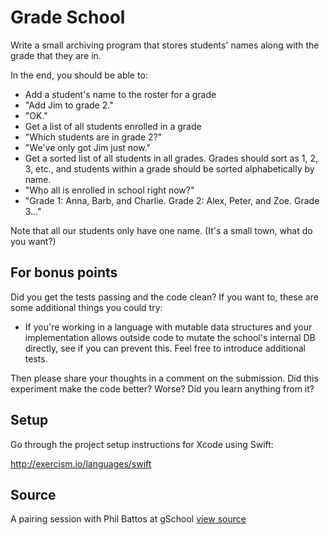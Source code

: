 # Grade School

Write a small archiving program that stores students' names along with the grade that they are in.

In the end, you should be able to:

- Add a student's name to the roster for a grade
- "Add Jim to grade 2."
- "OK."
- Get a list of all students enrolled in a grade
- "Which students are in grade 2?"
- "We've only got Jim just now."
- Get a sorted list of all students in all grades.  Grades should sort
as 1, 2, 3, etc., and students within a grade should be sorted
alphabetically by name.
- "Who all is enrolled in school right now?"
- "Grade 1: Anna, Barb, and Charlie. Grade 2: Alex, Peter, and Zoe.
Grade 3…"

Note that all our students only have one name.  (It's a small town, what
do you want?)


## For bonus points

Did you get the tests passing and the code clean? If you want to, these
are some additional things you could try:

- If you're working in a language with mutable data structures and your
implementation allows outside code to mutate the school's internal DB
directly, see if you can prevent this. Feel free to introduce additional
tests.

Then please share your thoughts in a comment on the submission. Did this
experiment make the code better? Worse? Did you learn anything from it?

## Setup

Go through the project setup instructions for Xcode using Swift:

http://exercism.io/languages/swift


## Source

A pairing session with Phil Battos at gSchool [view source](http://gschool.it)
